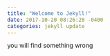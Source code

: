 ```yaml
---
title: "Welcome to Jekyll!"
date: 2017-10-20 08:26:28 -0400
categories: jekyll update
---
```

you will find something wrong

